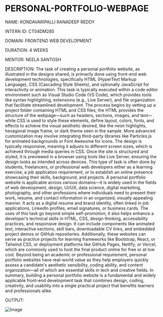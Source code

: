 # PERSONAL-PORTFOLIO-WEBPAGE

NAME: KONDAVARIPALLI RANADEEP REDDY

INTERN ID: CT04DM285

DOMAIN: FRONTEND WEB DEVELOPMENT

DURATION: 4 WEEKS

MENTOR: NEELA SANTOSH

DESCRIPTION: The task of creating a personal portfolio website, as illustrated in the designs shared, is primarily done using front-end web development technologies, specifically HTML (HyperText Markup Language), CSS (Cascading Style Sheets), and optionally JavaScript for interactivity or animation. This task is typically executed within a code editor environment such as Visual Studio Code (VS Code), which provides tools like syntax highlighting, extensions (e.g., Live Server), and file organization that facilitate streamlined development. The process begins by setting up a project folder containing HTML and CSS files; the HTML provides the structure of the webpage—such as headers, sections, images, and text—while CSS is used to style these elements, define layout, colors, fonts, and effects to achieve the visual aesthetic desired, like the neon highlights, hexagonal image frame, or dark theme seen in the sample. More advanced customization may involve integrating third-party libraries like Particles.js for animated backgrounds or Font Awesome for icons. The design is typically responsive, meaning it adjusts to different screen sizes, which is achieved through media queries in CSS. Once the site is structured and styled, it is previewed in a browser using tools like Live Server, ensuring the design looks as intended across devices. This type of task is often done by students, freelancers, or professional web developers either as a learning exercise, a job application requirement, or to establish an online presence showcasing their skills, background, and projects. A personal portfolio website is applicable across various domains—it is widely used in the fields of web development, design, UI/UX, data science, digital marketing, photography, and other professions where individuals need to present their work, resume, and contact information in an organized, visually appealing manner. It acts as a digital resume and brand identity, often linked in job applications, LinkedIn profiles, email signatures, or business cards. The uses of this task go beyond simple self-promotion; it also helps enhance a developer’s technical skills in HTML, CSS, design thinking, accessibility practices, and responsive design. It can include components like animated text, interactive sections, skill bars, downloadable CV links, and embedded project demos or GitHub repositories. Additionally, these websites can serve as practice projects for learning frameworks like Bootstrap, React, or Tailwind CSS, or deployment platforms like GitHub Pages, Netlify, or Vercel, which are commonly used to host the final product online for free or at low cost. Beyond being an academic or professional requirement, personal portfolio websites have real-world value as they help employers quickly assess a candidate's aesthetic sensibility, coding ability, and content organization—all of which are essential skills in tech and creative fields. In summary, building a personal portfolio website is a fundamental and widely applicable front-end development task that combines design, coding, creativity, and usability into a single practical project that benefits learners and professionals alike.

OUTPUT:

![Image](https://github.com/user-attachments/assets/ee0ce105-6992-4cdd-a790-9af758bc0c4c)
